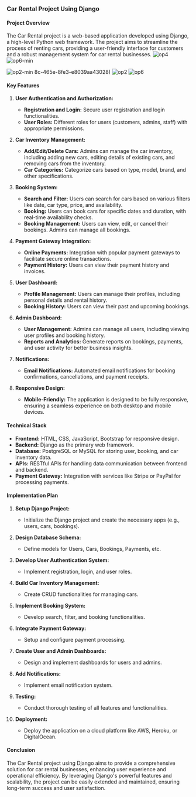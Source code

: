 ### Car Rental Project Using Django

#### Project Overview
The Car Rental project is a web-based application developed using Django, a high-level Python web framework. The project aims to streamline the process of renting cars, providing a user-friendly interface for customers and a robust management system for car rental businesses. 
![op4](https://github.com/user-attachments/assets/54e45c8f-8d95-4ea9-839a-0a6cb9c2fa77)![op6-min](https://github.com/user-attachments/assets/e34b1013-c29f-4542-8d46-63950b6f6bca)

![op2-min](https://github.com/user-attachments/assets/44c6b5ee-add9-4e1d-9099-e3cae5c43921)
8c-465e-8fe3-e8039aa43028)
![op2](https://github.com/user-attachments/assets/b47e3999-a1d4-4241-94a1-0f89780fe57)
![op6](https://github.com/user-attachments/assets/8ed94c62-c9ec-46cc-9dc7-821bc177d748)



#### Key Features

1. **User Authentication and Authorization:**
   - **Registration and Login:** Secure user registration and login functionalities.
   - **User Roles:** Different roles for users (customers, admins, staff) with appropriate permissions.

2. **Car Inventory Management:**
   - **Add/Edit/Delete Cars:** Admins can manage the car inventory, including adding new cars, editing details of existing cars, and removing cars from the inventory.
   - **Car Categories:** Categorize cars based on type, model, brand, and other specifications.

3. **Booking System:**
   - **Search and Filter:** Users can search for cars based on various filters like date, car type, price, and availability.
   - **Booking:** Users can book cars for specific dates and duration, with real-time availability checks.
   - **Booking Management:** Users can view, edit, or cancel their bookings. Admins can manage all bookings.

4. **Payment Gateway Integration:**
   - **Online Payments:** Integration with popular payment gateways to facilitate secure online transactions.
   - **Payment History:** Users can view their payment history and invoices.

5. **User Dashboard:**
   - **Profile Management:** Users can manage their profiles, including personal details and rental history.
   - **Booking History:** Users can view their past and upcoming bookings.

6. **Admin Dashboard:**
   - **User Management:** Admins can manage all users, including viewing user profiles and booking history.
   - **Reports and Analytics:** Generate reports on bookings, payments, and user activity for better business insights.

7. **Notifications:**
   - **Email Notifications:** Automated email notifications for booking confirmations, cancellations, and payment receipts.

8. **Responsive Design:**
   - **Mobile-Friendly:** The application is designed to be fully responsive, ensuring a seamless experience on both desktop and mobile devices.
   

#### Technical Stack

- **Frontend:** HTML, CSS, JavaScript, Bootstrap for responsive design.
- **Backend:** Django as the primary web framework.
- **Database:** PostgreSQL or MySQL for storing user, booking, and car inventory data.
- **APIs:** RESTful APIs for handling data communication between frontend and backend.
- **Payment Gateway:** Integration with services like Stripe or PayPal for processing payments.

#### Implementation Plan

1. **Setup Django Project:**
   - Initialize the Django project and create the necessary apps (e.g., users, cars, bookings).

2. **Design Database Schema:**
   - Define models for Users, Cars, Bookings, Payments, etc.

3. **Develop User Authentication System:**
   - Implement registration, login, and user roles.

4. **Build Car Inventory Management:**
   - Create CRUD functionalities for managing cars.

5. **Implement Booking System:**
   - Develop search, filter, and booking functionalities.

6. **Integrate Payment Gateway:**
   - Setup and configure payment processing.

7. **Create User and Admin Dashboards:**
   - Design and implement dashboards for users and admins.

8. **Add Notifications:**
   - Implement email notification system.

9. **Testing:**
   - Conduct thorough testing of all features and functionalities.

10. **Deployment:**
    - Deploy the application on a cloud platform like AWS, Heroku, or DigitalOcean.

#### Conclusion
The Car Rental project using Django aims to provide a comprehensive solution for car rental businesses, enhancing user experience and operational efficiency. By leveraging Django's powerful features and scalability, the project can be easily extended and maintained, ensuring long-term success and user satisfaction.
